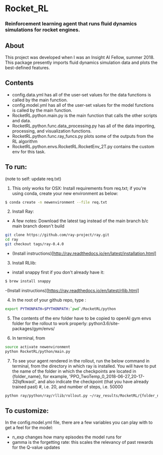 # Rocket_RL
### Reinforcement learning agent that runs fluid dynamics simulations for rocket engines.

## About
This project was developed when I was an Insight AI Fellow, summer 2018. 
This package presently imports fluid dynamics simulation data and plots the best-defined features. 

## Contents
* config.data.yml has all of the user-set values for the data functions is called by the main function.
* config.model.yml has all of the user-set values for the model functions is called by the main function.
* RocketRL.python.main.py is the main function that calls the other scripts and data.
* RocketRL.python.func.data_processing.py has all of the data importing, processing, and visualization functions.
* RocketRL.python.func.ray_funcs.py plots some of the outputs from the RL algorithm 
* RocketRL.python.envs.RocketRL.RocketEnv_2T.py contains the custom env for this task.

## To run:

(note to self: update req.txt)
1. This only works for OSX: Install requirements from req.txt; if you're using conda, create your new environment as below: 

```bash
$ conda create -n newenvironment --file req.txt
```
2. Install Ray: 
- A few notes: Download the latest tag instead of the main branch b/c main branch doesn't build
```bash
git clone https://github.com/ray-project/ray.git
cd ray
git checkout tags/ray-0.4.0
```
- (Install instructions)[http://ray.readthedocs.io/en/latest/installation.html] 

3. Install RLlib:
- install snappy first if you don't already have it:
```bash
$ brew install snappy
```
-(Install instructions)[https://ray.readthedocs.io/en/latest/rllib.html]

4. In the root of your github repo, type :
```Bash
export PYTHONPATH=$PYTHONPATH:`pwd`/RocketRL/python
```

5. The contents of the env folder have to be copied to openAI gym envs folder for the rollout to work properly:
python3.6/site-packages/gym/envs/

6. In terminal, from 
```Bash
source activate newenvironment
python RocketRL/python/main.py
```

7. To see your agent rendered in the rollout, run the below command in terminal, from the directory in which ray is installed. You will have to put the name of the folder in which the checkpoints are located in {folder_name}, for example, 'PPO_TwoTemp_0_2018-06-27_20-17-32lqfkwaol', and also indicate the checkpoint (that you have already trained past) #, i.e. 20, and number of steps, i.e. 50000

```Bash
python ray/python/ray/rllib/rollout.py ~/ray_results/RocketRL/{folder_name}/checkpoint-{checkpoint} --run PPO --env TwoTemp-v0 --steps {nsteps}
```

## To customize:
In the config.model.yml file, there are a few variables you can play with to get a feel for the model:
* n_exp changes how many episodes the model runs for
* gamma is the forgetting rate: this scales the relevancy of past rewards for the Q-value updates
